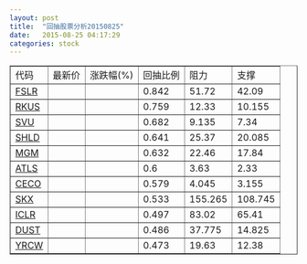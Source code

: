 ```yaml
---
layout: post
title:  "回抽股票分析20150825"
date:   2015-08-25 04:17:29
categories: stock
---
```

<script type="text/javascript">
var stockList = []
stockList.push('gb_fslr');
stockList.push('gb_rkus');
stockList.push('gb_svu');
stockList.push('gb_shld');
stockList.push('gb_mgm');
stockList.push('gb_atls');
stockList.push('gb_ceco');
stockList.push('gb_skx');
stockList.push('gb_iclr');
stockList.push('gb_dust');
stockList.push('gb_yrcw');
</script>
<table border="1">
 <tr>
 <td>代码</td>
 <td>最新价</td>
 <td>涨跌幅(%)</td>
 <td>回抽比例</td>
 <td>阻力</td>
 <td>支撑</td>
</tr>
  <tr id="fslr">
  <td><a href="http://stock.finance.sina.com.cn/usstock/quotes/FSLR.html" target="_blank">FSLR</a></td><td></td><td></td><td>0.842</td><td>51.72</td><td>42.09</td></tr>
  <tr id="rkus">
  <td><a href="http://stock.finance.sina.com.cn/usstock/quotes/RKUS.html" target="_blank">RKUS</a></td><td></td><td></td><td>0.759</td><td>12.33</td><td>10.155</td></tr>
  <tr id="svu">
  <td><a href="http://stock.finance.sina.com.cn/usstock/quotes/SVU.html" target="_blank">SVU</a></td><td></td><td></td><td>0.682</td><td>9.135</td><td>7.34</td></tr>
  <tr id="shld">
  <td><a href="http://stock.finance.sina.com.cn/usstock/quotes/SHLD.html" target="_blank">SHLD</a></td><td></td><td></td><td>0.641</td><td>25.37</td><td>20.085</td></tr>
  <tr id="mgm">
  <td><a href="http://stock.finance.sina.com.cn/usstock/quotes/MGM.html" target="_blank">MGM</a></td><td></td><td></td><td>0.632</td><td>22.46</td><td>17.84</td></tr>
  <tr id="atls">
  <td><a href="http://stock.finance.sina.com.cn/usstock/quotes/ATLS.html" target="_blank">ATLS</a></td><td></td><td></td><td>0.6</td><td>3.63</td><td>2.33</td></tr>
  <tr id="ceco">
  <td><a href="http://stock.finance.sina.com.cn/usstock/quotes/CECO.html" target="_blank">CECO</a></td><td></td><td></td><td>0.579</td><td>4.045</td><td>3.155</td></tr>
  <tr id="skx">
  <td><a href="http://stock.finance.sina.com.cn/usstock/quotes/SKX.html" target="_blank">SKX</a></td><td></td><td></td><td>0.533</td><td>155.265</td><td>108.745</td></tr>
  <tr id="iclr">
  <td><a href="http://stock.finance.sina.com.cn/usstock/quotes/ICLR.html" target="_blank">ICLR</a></td><td></td><td></td><td>0.497</td><td>83.02</td><td>65.41</td></tr>
  <tr id="dust">
  <td><a href="http://stock.finance.sina.com.cn/usstock/quotes/DUST.html" target="_blank">DUST</a></td><td></td><td></td><td>0.486</td><td>37.775</td><td>14.825</td></tr>
  <tr id="yrcw">
  <td><a href="http://stock.finance.sina.com.cn/usstock/quotes/YRCW.html" target="_blank">YRCW</a></td><td></td><td></td><td>0.473</td><td>19.63</td><td>12.38</td></tr>
</table>
